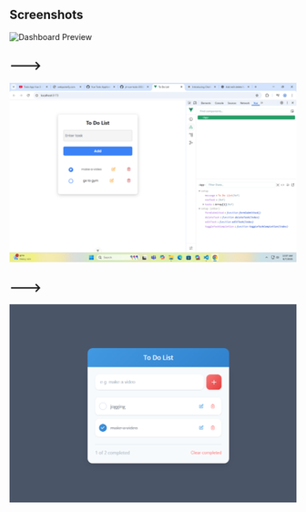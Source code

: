 ## Screenshots

![Dashboard Preview](vue-task.png)
## --->
![Dashboard Preview](vue-s.png)
## --->
![Dashboard Preview](vue-to-do-List.png)
